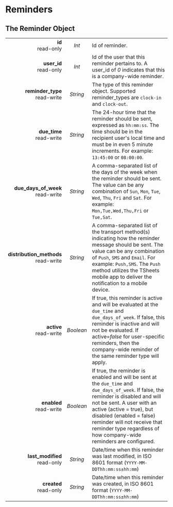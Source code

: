 # Reminders

## The Reminder Object

|                |             |             |
| -------------: | :---------: | ----------- |
| **id**<br/>read-only | _Int_ | Id of reminder. |
| **user_id**<br/>read-only | _Int_ | Id of the user that this reminder pertains to. A user_id of _0_ indicates that this is a company-wide reminder. |
| **reminder_type**<br/>read-write | _String_ | The type of this reminder object. Supported reminder_types are `clock-in` and `clock-out`. |
| **due_time**<br/>read-write | _String_ | The 24-hour time that the reminder should be sent, expressed as `hh:mm:ss`. The time should be in the recipient user's local time and must be in even 5 minute increments. For example: `13:45:00` or `08:00:00`. |
| **due_days_of_week**<br/>read-write | _String_ | A comma-separated list of the days of the week when the reminder should be sent. The value can be any combination of `Sun`, `Mon`, `Tue`, `Wed`, `Thu`, `Fri` and `Sat`. For example: `Mon,Tue,Wed,Thu,Fri` or `Tue,Sat`. |
| **distribution_methods**<br/>read-write | _String_ | A comma-separated list of the transport method(s) indicating how the reminder message should be sent. The value can be any combination of `Push`, `SMS` and `Email`. For example: `Push,SMS`. The `Push` method utilizes the TSheets mobile app to deliver the notification to a mobile device. |
| **active**<br/>read-write | _Boolean_ | If true, this reminder is active and will be evaluated at the `due_time` and `due_days_of_week`. If false, this reminder is inactive and will not be evaluated. If active=_false_ for user-specific reminders, then the company-wide reminder of the same reminder type will apply. |
| **enabled**<br/>read-write | _Boolean_ |  If true, the reminder is enabled and will be sent at the `due_time` and `due_days_of_week`. If false, the reminder is disabled and will not be sent. A user with an active (active = true), but disabled (enabled = false) reminder will not receive that reminder type regardless of how company-wide reminders are configured. |
| **last_modified**<br/>read-only | _String_ | Date/time when this reminder was last modified, in ISO 8601 format (`YYYY-MM-DDThh:mm:ss±hh:mm`) |
| **created**<br/>read-only | _String_ | Date/time when this reminder was created, in ISO 8601 format (`YYYY-MM-DDThh:mm:ss±hh:mm`) |

